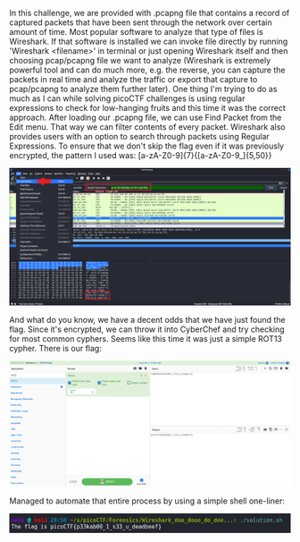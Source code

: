 In this challenge, we are provided with .pcapng file that contains a record of captured packets that have been sent through the network over certain amount of time. Most popular software to analyze that type of files is Wireshark. If that software is installed we can invoke file directly by running 'Wireshark \<filename\>' in terminal or just opening Wireshark itself and then choosing pcap/pcapng file we want to analyze (Wireshark is extremely powerful tool and can do much more, e.g. the reverse, you can capture the packets in real time and analyze the traffic or export that capture to pcap/pcapng to analyze them further later). One thing I'm trying to do as much as I can while solving picoCTF challenges is using regular expressions to check for low-hanging fruits and this time it was the correct approach. After loading our .pcapng file, we can use Find Packet from the Edit menu. That way we can filter contents of every packet. Wireshark also provides users with an option to search through packets using Regular Expressions. To ensure that we don't skip the flag even if it was previously encrypted, the pattern I used was: [a-zA-Z0-9]{7}\{[a-zA-Z0-9_]{5,50}\}

<p align="center"><img src="../../images/Wireshark_do0.png" ></p>

And what do you know, we have a decent odds that we have just found the flag. Since it's encrypted, we can throw it into CyberChef and try checking for most common cyphers. Seems like this time it was just a simple ROT13 cypher. There is our flag:

<p align="center"><img src="../../images/Wireshark_do1.png" ></p>

Managed to automate that entire process by using a simple shell one-liner:

<p align="center"><img src="../../images/Wireshark_do2.png" ></p>
